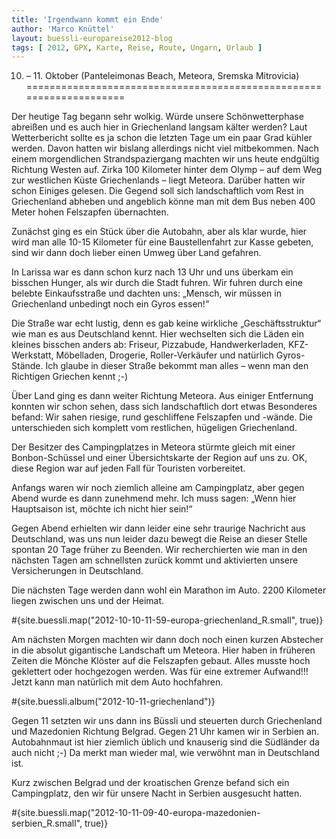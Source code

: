 ```yaml
---
title: 'Irgendwann kommt ein Ende'
author: 'Marco Knüttel'
layout: buessli-europareise2012-blog
tags: [ 2012, GPX, Karte, Reise, Route, Ungarn, Urlaub ]
---
```

10. – 11. Oktober (Panteleimonas Beach, Meteora, Sremska Mitrovicia)
====================================================================

Der heutige Tag begann sehr wolkig. Würde unsere Schönwetterphase abreißen  und es auch hier in Griechenland langsam kälter werden? Laut Wetterbericht sollte es ja schon die letzten Tage um ein paar Grad kühler werden. Davon hatten wir bislang allerdings nicht viel mitbekommen. Nach einem morgendlichen Strandspaziergang machten wir uns heute endgültig Richtung Westen auf. Zirka 100 Kilometer hinter dem Olymp – auf dem Weg zur westlichen Küste Griechenlands – liegt Meteora. Darüber hatten wir schon Einiges gelesen. Die Gegend soll sich landschaftlich vom Rest in Griechenland abheben und angeblich könne man mit dem Bus neben 400 Meter hohen Felszapfen übernachten.

Zunächst ging es ein Stück über die Autobahn, aber als klar wurde, hier wird man alle 10-15 Kilometer für eine Baustellenfahrt zur Kasse gebeten, sind wir dann doch lieber einen Umweg über Land gefahren.

In Larissa war es dann schon kurz nach 13 Uhr und uns überkam ein bisschen Hunger, als wir durch die 
Stadt fuhren. Wir fuhren durch eine belebte Einkaufsstraße und dachten uns: „Mensch, wir müssen in 
Griechenland unbedingt noch ein Gyros essen!“ 

Die Straße war echt lustig, denn es gab keine wirkliche „Geschäftsstruktur“ wie man es aus Deutschland 
kennt. Hier wechselten sich die Läden ein kleines bisschen anders ab: Friseur, Pizzabude, Handwerkerladen, 
KFZ-Werkstatt, Möbelladen, Drogerie, Roller-Verkäufer und natürlich Gyros-Stände. Ich glaube in dieser 
Straße bekommt man alles – wenn man den Richtigen Griechen kennt ;-)

Über Land ging es dann weiter Richtung Meteora. Aus einiger Entfernung konnten wir schon sehen, dass 
sich landschaftlich dort etwas Besonderes befand: Wir sahen riesige, rund geschliffene Felszapfen und 
-wände. Die unterschieden sich komplett vom restlichen, hügeligen Griechenland.

Der Besitzer des Campingplatzes in Meteora stürmte gleich mit einer Bonbon-Schüssel und einer 
Übersichtskarte der Region auf uns zu. OK, diese Region war auf jeden Fall für Touristen vorbereitet.

Anfangs waren wir noch ziemlich alleine am Campingplatz, aber gegen Abend wurde es dann zunehmend 
mehr. Ich muss sagen: „Wenn hier Hauptsaison ist, möchte ich nicht hier sein!“

Gegen Abend erhielten wir dann leider eine sehr traurige Nachricht aus Deutschland, was uns nun leider 
dazu bewegt die Reise an dieser Stelle spontan 20 Tage früher zu Beenden. Wir recherchierten wie man in 
den nächsten Tagen am schnellsten zurück kommt und aktivierten unsere Versicherungen in Deutschland.

Die nächsten Tage werden dann wohl ein Marathon im Auto. 2200 Kilometer liegen zwischen uns und der Heimat.

#{site.buessli.map("2012-10-10-11-59-europa-griechenland_R.small", true)}

Am nächsten Morgen machten wir dann doch noch einen kurzen Abstecher in die absolut gigantische Landschaft 
um Meteora. Hier haben in früheren Zeiten die Mönche Klöster auf die Felszapfen gebaut. Alles musste hoch 
geklettert oder hochgezogen werden. Was für eine extremer Aufwand!!! Jetzt kann man natürlich mit dem 
Auto hochfahren.

#{site.buessli.album("2012-10-11-griechenland")}

Gegen 11 setzten wir uns dann ins Büssli und steuerten durch Griechenland und Mazedonien Richtung Belgrad. 
Gegen 21 Uhr kamen wir in Serbien an. Autobahnmaut ist hier ziemlich üblich und knauserig sind die Südländer 
da auch nicht ;-) Da merkt man wieder mal, wie verwöhnt man in Deutschland ist.

Kurz zwischen Belgrad und der kroatischen Grenze befand sich ein Campingplatz, den wir für unsere Nacht in 
Serbien ausgesucht hatten.

#{site.buessli.map("2012-10-11-09-40-europa-mazedonien-serbien_R.small", true)}

